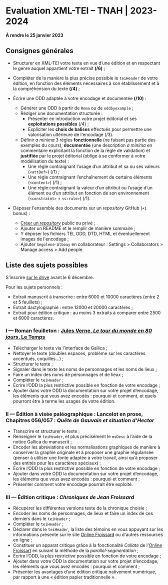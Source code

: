 # Evaluation XML-TEI – TNAH | 2023-2024

**À rendre le 25 janvier 2023**

## Consignes générales

* Structurer en XML-TEI votre texte en vue d’une édition et en respectant le genre auquel appartient votre extrait **(/6)** ;
* Compléter de la manière la plus précise possible le `teiHeader` de votre édition, en fonction des éléments nécessaires à son établissement et à la compréhension du texte **(/4)** ;
* Écrire une ODD adaptée à votre encodage et documentée **(/10)** :
    - Générer une ODD à partir de `Roma` ou de `oddbyexample` ;
    - Rédiger une documentation structurée :
        - Présenter en introduction votre projet éditorial et ses **exploitations possibles** (/4) ;
        - Expliciter les **choix de balises** effectués pour permettre une valorisation ultérieure de l'encodage (/3). 
    - Définir *a minima* 3 règles **fonctionnelle** (ne faisant pas partie des exemples du cours), **documentée** (une description *a minima* en commentaire explicitant la fonction de la règle de validation) et **justifiée** par le projet éditorial (oblige à se conformer à votre modélisation du texte) :
        - Une règle contraignant l’usage d’un attribut et sa ou ses valeurs (`<attDef>`) (/1) ;
        - Une règle contraignant l’enchaînement de certains éléments (`<content>`) (/1) ;
        - Une règle contraignant la valeur d’un attribut ou l’usage d’un élément ou d’un attribut en fonction de son environnement (`<constraint>` + `<s:rule>`) (/1).

* Déposer l'ensemble des documents sur un *repository* GitHub (`+1` bonus) :
	- [Créer un *repository*](https://github.com/new) public ou privé ;
	- Ajouter un README et le remplir de manière sommaire ;
	- Y déposer les fichiers TEI, ODD, DTD, HTML et éventuellement images de l'encodage ;
	- Ajouter `Segolene-Albouy` en collaborateur : Settings > Collaborators > Manage access > Add people.

## Liste des sujets possibles

S’inscrire [sur le drive](https://docs.google.com/spreadsheets/d/1i_QVVVziCi_vJUKWFlUH_KzJaBvMw9258KPYe1RAAuI/edit?usp=sharing) avant le 6 décembre.

Pour les sujets personnels :
* Extrait manuscrit à transcrire : entre 6000 et 10000 caractères (entre 2 et 5 feuillets) ;
* Extrait dactylographié : entre 12000 et 20000 caractères ;
* Extrait pour édition critique : au moins 3 extraits à comparer entre 2500 et 6000 caractères.

### I — Roman feuilleton : [Jules Verne, *Le tour du monde en 80 jours*, Le Temps](https://gallica.bnf.fr/html/und/presse-et-revues/le-tour-du-monde-en-80-jours)

* Télécharger le texte via l’interface de Gallica ;
* Nettoyer le texte (doubles espaces, problème sur les caractères accentués, coquilles…) ;
* Structurer le texte ;
* Signaler dans le texte les noms de personnages et les noms de lieux ;
* Faire un index des noms de personnages et de lieux ;
* Compléter le `teiHeader` ;
* Écrire l’ODD la plus restrictive possible en fonction de votre encodage ;
* Ajouter dans votre ODD la documentation sur votre projet d’encodage, les éléments que vous avez encodés : pourquoi et comment, et quels pourront être à terme les usages de votre édition.

### II — Édition à visée paléographique : Lancelot en prose, Chapitres 056/057 : *Quête de Gauvain et situation d’Hector*

* Transcrire et structurer le texte ;
* Renseigner le `teiHeader`, et plus précisément le `msDesc` à l’aide de la notice Gallica du manuscrit ;
* Encoder les abréviations et les normalisations graphiques de manière à conserver la graphie originale et à proposer une graphie régularisée (penser à utiliser une fonte adaptée à votre travail, ainsi qu’à proposer des entités pour les caractères spéciaux) ;
* Écrire l’ODD la plus restrictive possible en fonction de votre encodage ;
* Ajouter dans votre ODD la documentation sur votre projet d’encodage, les éléments que vous avez encodés : pourquoi et comment ;
* Présenter comment votre encodage pourrait être exploité.

### III — Édition critique : *Chroniques de Jean Froissard*

* Récupérer les différentes versions texte de la chronique choisie ;
* Encoder les noms de personnages, de lieux et faire un index de ces derniers dans le `teiHeader` ;
* Compléter le `teiHeader` ;
* Déclarer dans le `teiHeader`, la liste des témoins en vous appuyant sur les informations présente sur le site [Online Froissard](https://www.dhi.ac.uk/onlinefroissart/apparatus.jsp?type=codi) ou d'autres ressources en ligne ;
* Constituer un apparat critique grâce à la fonctionalité *Collate* de l'[Online Froissart](https://www.dhi.ac.uk/onlinefroissart/index.jsp) en suivant la méthode de la *parallel-segmentation* ;
* Écrire l’ODD, la plus restrictive possible en fonction de votre encodage ;
* Ajouter dans votre ODD la documentation sur votre projet d’encodage, les éléments que vous avez encodés : pourquoi et comment ;
* Présenter les avantages d’une édition critique nativement numérique, par rapport à une « édition papier traditionnelle ».
